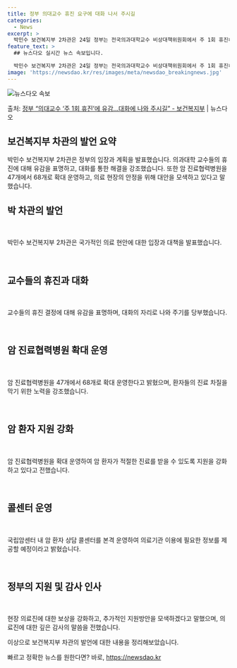 ```yaml
---
title: 정부 의대교수 휴진 요구에 대화 나서 주시길
categories:
  - News
excerpt: >
  박민수 보건복지부 2차관은 24일 정부는 전국의과대학교수 비상대책위원회에서 주 1회 휴진하겠다는 결정을 내리…
feature_text: >
  ## 뉴스다오 실시간 뉴스 속보입니다.

  박민수 보건복지부 2차관은 24일 정부는 전국의과대학교수 비상대책위원회에서 주 1회 휴진하겠다는 결정을 내리…
image: 'https://newsdao.kr/res/images/meta/newsdao_breakingnews.jpg'
---
```


![뉴스다오 속보](https://newsdao.kr/res/images/meta/newsdao_breakingnews.jpg)

<p>출처: <a href="https://newsdao.kr/3664" rel="dofollow">정부 “의대교수 ‘주 1회 휴진’에 유감…대화에 나와 주시길”   - 보건복지부</a> | 뉴스다오</p>

<h2 data-ke-size="size26">보건복지부 차관의 발언 요약</h2>
​
박민수 보건복지부 2차관은 정부의 입장과 계획을 발표했습니다. 의과대학 교수들의 휴진에 대해 유감을 표명하고, 대화를 통한 해결을 강조했습니다. 또한 암 진료협력병원을 47개에서 68개로 확대 운영하고, 의료 현장의 안정을 위해 대안을 모색하고 있다고 말했습니다.
​
<h2 data-ke-size="size26">박 차관의 발언</h2>
​
<p data-ke-size="size16">박민수 보건복지부 2차관은 국가적인 의료 현안에 대한 입장과 대책을 발표했습니다.</p>
​
<h2 data-ke-size="size26">교수들의 휴진과 대화</h2>
​
<p data-ke-size="size16">교수들의 휴진 결정에 대해 유감을 표명하며, 대화의 자리로 나와 주기를 당부했습니다.</p>
​
<h2 data-ke-size="size26">암 진료협력병원 확대 운영</h2>
​
<p data-ke-size="size16">암 진료협력병원을 47개에서 68개로 확대 운영한다고 밝혔으며, 환자들의 진료 차질을 막기 위한 노력을 강조했습니다.</p>
​
<h2 data-ke-size="size26">암 환자 지원 강화</h2>
​
<p data-ke-size="size16">암 진료협력병원을 확대 운영하여 암 환자가 적절한 진료를 받을 수 있도록 지원을 강화하고 있다고 전했습니다.</p>
​
<h2 data-ke-size="size26">콜센터 운영</h2>
​
<p data-ke-size="size16">국립암센터 내 암 환자 상담 콜센터를 본격 운영하여 의료기관 이용에 필요한 정보를 제공할 예정이라고 밝혔습니다.</p>
​
<h2 data-ke-size="size26">정부의 지원 및 감사 인사</h2>
​
<p data-ke-size="size16">현장 의료진에 대한 보상을 강화하고, 추가적인 지원방안을 모색하겠다고 말했으며, 의료진에 대한 깊은 감사의 말씀을 전했습니다.</p>
​
이상으로 보건복지부 차관의 발언에 대한 내용을 정리해보았습니다. 

빠르고 정확한 뉴스를 원한다면? 바로, <a href="https://newsdao.kr" rel="dofollow">https://newsdao.kr</a>


